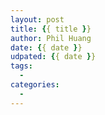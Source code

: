 ```yaml
---
layout: post
title: {{ title }}
author: Phil Huang
date: {{ date }}
udpated: {{ date }}
tags:
  -
categories:
  -
---
```

